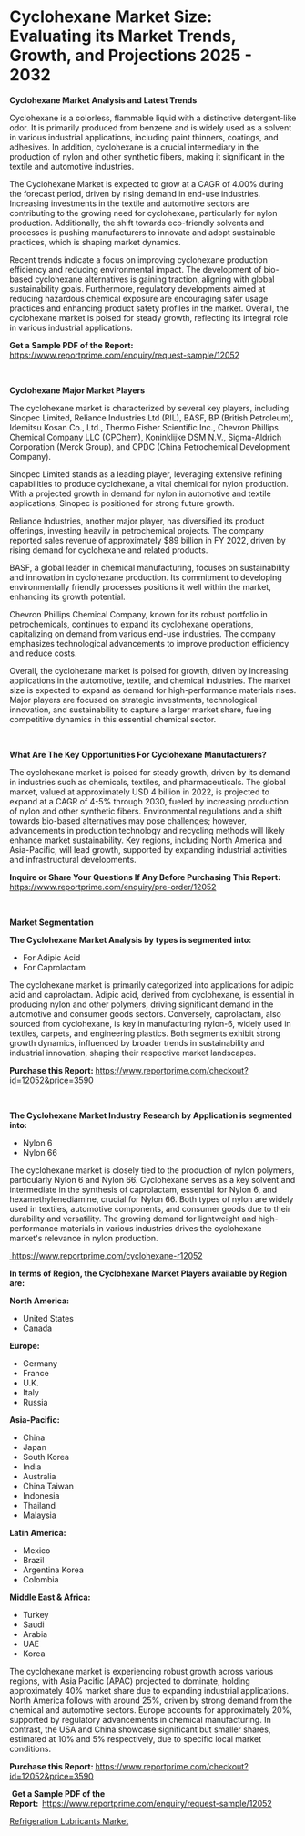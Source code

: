 <p><h1>Cyclohexane Market Size: Evaluating its Market Trends, Growth, and Projections 2025 - 2032</h1></p><p><strong>Cyclohexane Market Analysis and Latest Trends</strong></p>
<p><p>Cyclohexane is a colorless, flammable liquid with a distinctive detergent-like odor. It is primarily produced from benzene and is widely used as a solvent in various industrial applications, including paint thinners, coatings, and adhesives. In addition, cyclohexane is a crucial intermediary in the production of nylon and other synthetic fibers, making it significant in the textile and automotive industries.</p><p>The Cyclohexane Market is expected to grow at a CAGR of 4.00% during the forecast period, driven by rising demand in end-use industries. Increasing investments in the textile and automotive sectors are contributing to the growing need for cyclohexane, particularly for nylon production. Additionally, the shift towards eco-friendly solvents and processes is pushing manufacturers to innovate and adopt sustainable practices, which is shaping market dynamics.</p><p>Recent trends indicate a focus on improving cyclohexane production efficiency and reducing environmental impact. The development of bio-based cyclohexane alternatives is gaining traction, aligning with global sustainability goals. Furthermore, regulatory developments aimed at reducing hazardous chemical exposure are encouraging safer usage practices and enhancing product safety profiles in the market. Overall, the cyclohexane market is poised for steady growth, reflecting its integral role in various industrial applications.</p></p>
<p><strong>Get a Sample PDF of the Report:&nbsp;</strong> <a href="https://www.reportprime.com/enquiry/request-sample/12052?utm_campaign=3348&utm_medium=2&utm_source=Github&utm_content=ia&utm_term=17032025&utm_id=cyclohexane">https://www.reportprime.com/enquiry/request-sample/12052</a></p>
<p>&nbsp;</p>
<p><strong>Cyclohexane Major Market Players</strong></p>
<p><p>The cyclohexane market is characterized by several key players, including Sinopec Limited, Reliance Industries Ltd (RIL), BASF, BP (British Petroleum), Idemitsu Kosan Co., Ltd., Thermo Fisher Scientific Inc., Chevron Phillips Chemical Company LLC (CPChem), Koninklijke DSM N.V., Sigma-Aldrich Corporation (Merck Group), and CPDC (China Petrochemical Development Company). </p><p>Sinopec Limited stands as a leading player, leveraging extensive refining capabilities to produce cyclohexane, a vital chemical for nylon production. With a projected growth in demand for nylon in automotive and textile applications, Sinopec is positioned for strong future growth.</p><p>Reliance Industries, another major player, has diversified its product offerings, investing heavily in petrochemical projects. The company reported sales revenue of approximately $89 billion in FY 2022, driven by rising demand for cyclohexane and related products.</p><p>BASF, a global leader in chemical manufacturing, focuses on sustainability and innovation in cyclohexane production. Its commitment to developing environmentally friendly processes positions it well within the market, enhancing its growth potential.</p><p>Chevron Phillips Chemical Company, known for its robust portfolio in petrochemicals, continues to expand its cyclohexane operations, capitalizing on demand from various end-use industries. The company emphasizes technological advancements to improve production efficiency and reduce costs.</p><p>Overall, the cyclohexane market is poised for growth, driven by increasing applications in the automotive, textile, and chemical industries. The market size is expected to expand as demand for high-performance materials rises. Major players are focused on strategic investments, technological innovation, and sustainability to capture a larger market share, fueling competitive dynamics in this essential chemical sector.</p></p>
<p>&nbsp;</p>
<p><strong>What Are The Key Opportunities For Cyclohexane Manufacturers?</strong></p>
<p><p>The cyclohexane market is poised for steady growth, driven by its demand in industries such as chemicals, textiles, and pharmaceuticals. The global market, valued at approximately USD 4 billion in 2022, is projected to expand at a CAGR of 4-5% through 2030, fueled by increasing production of nylon and other synthetic fibers. Environmental regulations and a shift towards bio-based alternatives may pose challenges; however, advancements in production technology and recycling methods will likely enhance market sustainability. Key regions, including North America and Asia-Pacific, will lead growth, supported by expanding industrial activities and infrastructural developments.</p></p>
<p><strong>Inquire or Share Your Questions If Any Before Purchasing This Report:</strong> <a href="https://www.reportprime.com/enquiry/pre-order/12052?utm_campaign=3348&utm_medium=2&utm_source=Github&utm_content=ia&utm_term=17032025&utm_id=cyclohexane">https://www.reportprime.com/enquiry/pre-order/12052</a></p>
<p>&nbsp;</p>
<p><strong>Market Segmentation</strong></p>
<p><strong>The Cyclohexane Market Analysis by types is segmented into:</strong></p>
<p><ul><li>For Adipic Acid</li><li>For Caprolactam</li></ul></p>
<p><p>The cyclohexane market is primarily categorized into applications for adipic acid and caprolactam. Adipic acid, derived from cyclohexane, is essential in producing nylon and other polymers, driving significant demand in the automotive and consumer goods sectors. Conversely, caprolactam, also sourced from cyclohexane, is key in manufacturing nylon-6, widely used in textiles, carpets, and engineering plastics. Both segments exhibit strong growth dynamics, influenced by broader trends in sustainability and industrial innovation, shaping their respective market landscapes.</p></p>
<p><strong>Purchase this Report:&nbsp;</strong><a href="https://www.reportprime.com/checkout?id=12052&price=3590&utm_campaign=3348&utm_medium=2&utm_source=Github&utm_content=ia&utm_term=17032025&utm_id=cyclohexane">https://www.reportprime.com/checkout?id=12052&price=3590</a></p>
<p>&nbsp;</p>
<p><strong>The Cyclohexane Market Industry Research by Application is segmented into:</strong></p>
<p><ul><li>Nylon 6</li><li>Nylon 66</li></ul></p>
<p><p>The cyclohexane market is closely tied to the production of nylon polymers, particularly Nylon 6 and Nylon 66. Cyclohexane serves as a key solvent and intermediate in the synthesis of caprolactam, essential for Nylon 6, and hexamethylenediamine, crucial for Nylon 66. Both types of nylon are widely used in textiles, automotive components, and consumer goods due to their durability and versatility. The growing demand for lightweight and high-performance materials in various industries drives the cyclohexane market's relevance in nylon production.</p></p>
<p><a href="https://www.reportprime.com/cyclohexane-r12052?utm_campaign=3348&utm_medium=2&utm_source=Github&utm_content=ia&utm_term=17032025&utm_id=cyclohexane">&nbsp;https://www.reportprime.com/cyclohexane-r12052</a></p>
<p><strong>In terms of Region, the Cyclohexane Market Players available by Region are:</strong></p>
<p>
    <p> <strong> North America: </strong>
        <ul>
            <li>United States</li>
            <li>Canada</li>
        </ul>
        </p> 
    <p> <strong> Europe: </strong>
        <ul>
            <li>Germany</li>
            <li>France</li>
            <li>U.K.</li>
            <li>Italy</li>
            <li>Russia</li>
        </ul>
        </p> 
    <p> <strong> Asia-Pacific: </strong>
        <ul>
            <li>China</li>
            <li>Japan</li>
            <li>South Korea</li>
            <li>India</li>
            <li>Australia</li>
            <li>China Taiwan</li>
            <li>Indonesia</li>
            <li>Thailand</li>
            <li>Malaysia</li>
        </ul>
        </p> 
    <p> <strong> Latin America: </strong>
        <ul>
            <li>Mexico</li>
            <li>Brazil</li>
            <li>Argentina Korea</li>
            <li>Colombia</li>
        </ul>
        </p> 
    <p> <strong> Middle East & Africa: </strong>
        <ul>
            <li>Turkey</li>
            <li>Saudi</li>
            <li>Arabia</li>
            <li>UAE</li>
            <li>Korea</li>
        </ul>
    </p>
    </p>
<p><p>The cyclohexane market is experiencing robust growth across various regions, with Asia Pacific (APAC) projected to dominate, holding approximately 40% market share due to expanding industrial applications. North America follows with around 25%, driven by strong demand from the chemical and automotive sectors. Europe accounts for approximately 20%, supported by regulatory advancements in chemical manufacturing. In contrast, the USA and China showcase significant but smaller shares, estimated at 10% and 5% respectively, due to specific local market conditions.</p></p>
<p><strong>Purchase this Report: </strong><a href="https://www.reportprime.com/checkout?id=12052&price=3590&utm_campaign=3348&utm_medium=2&utm_source=Github&utm_content=ia&utm_term=17032025&utm_id=cyclohexane">https://www.reportprime.com/checkout?id=12052&price=3590</a></p>
<p>&nbsp;<strong>Get a Sample PDF of the Report:&nbsp;&nbsp;</strong><a href="https://www.reportprime.com/enquiry/request-sample/12052?utm_campaign=3348&utm_medium=2&utm_source=Github&utm_content=ia&utm_term=17032025&utm_id=cyclohexane">https://www.reportprime.com/enquiry/request-sample/12052</a></p>
<p><strong></strong></p>
<p><p><a href="https://github.com/lestymbango/Market-Research-Report-List-1/blob/main/refrigeration-lubricants-market.md?utm_campaign=3348&utm_medium=2&utm_source=Github&utm_content=ia&utm_term=17032025&utm_id=cyclohexane">Refrigeration Lubricants Market</a></p></p>
